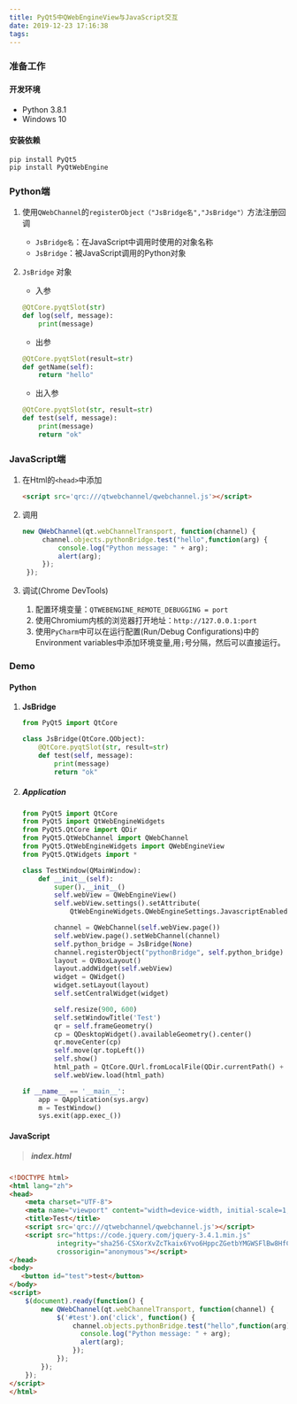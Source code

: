 ```yaml
---
title: PyQt5中QWebEngineView与JavaScript交互
date: 2019-12-23 17:16:38
tags:
---
```


### 准备工作

#### 开发环境

- Python 3.8.1
- Windows 10

#### 安装依赖

```shell
pip install PyQt5
pip install PyQtWebEngine
```

### Python端

1. 使用`QWebChannel`的`registerObject（"JsBridge名","JsBridge"）`方法注册回调

   - `JsBridge名`：在JavaScript中调用时使用的对象名称
   - `JsBridge`：被JavaScript调用的Python对象

2. `JsBridge` 对象

   - 入参

    ```python
    @QtCore.pyqtSlot(str)
    def log(self, message):
        print(message)
    ```

   - 出参

    ```python
    @QtCore.pyqtSlot(result=str)
    def getName(self):
        return "hello"
    ```

   - 出入参

    ```python
    @QtCore.pyqtSlot(str, result=str)
    def test(self, message):
        print(message)
        return "ok"
    ```

### JavaScript端

1. 在Html的`<head>`中添加

    ```html
    <script src='qrc:///qtwebchannel/qwebchannel.js'></script>
    ```

2. 调用

   ```javascript
   new QWebChannel(qt.webChannelTransport, function(channel) {
        channel.objects.pythonBridge.test("hello",function(arg) {
            console.log("Python message: " + arg);
            alert(arg);
        });
    });
   ```

3. 调试(Chrome DevTools)
   1. 配置环境变量：`QTWEBENGINE_REMOTE_DEBUGGING = port`
   2. 使用Chromium内核的浏览器打开地址：`http://127.0.0.1:port`
   3. 使用`PyCharm`中可以在运行配置(Run/Debug Configurations)中的Environment variables中添加环境变量,用`;`号分隔，然后可以直接运行。

### Demo

#### Python

1. **JsBridge**

   ```python
   from PyQt5 import QtCore

   class JsBridge(QtCore.QObject):
       @QtCore.pyqtSlot(str, result=str)
       def test(self, message):
           print(message)
           return "ok"
   ```

2. ##### Application

   ```python
   from PyQt5 import QtCore
   from PyQt5 import QtWebEngineWidgets
   from PyQt5.QtCore import QDir
   from PyQt5.QtWebChannel import QWebChannel
   from PyQt5.QtWebEngineWidgets import QWebEngineView
   from PyQt5.QtWidgets import *
   
   class TestWindow(QMainWindow):
       def __init__(self):
           super().__init__()
           self.webView = QWebEngineView()
           self.webView.settings().setAttribute(
               QtWebEngineWidgets.QWebEngineSettings.JavascriptEnabled, True)
   
           channel = QWebChannel(self.webView.page())
           self.webView.page().setWebChannel(channel)
           self.python_bridge = JsBridge(None)
           channel.registerObject("pythonBridge", self.python_bridge)
           layout = QVBoxLayout()
           layout.addWidget(self.webView)
           widget = QWidget()
           widget.setLayout(layout)
           self.setCentralWidget(widget)
   
           self.resize(900, 600)
           self.setWindowTitle('Test')
           qr = self.frameGeometry()
           cp = QDesktopWidget().availableGeometry().center()
           qr.moveCenter(cp)
           self.move(qr.topLeft())
           self.show()
           html_path = QtCore.QUrl.fromLocalFile(QDir.currentPath() + "/assets/index.html")
           self.webView.load(html_path)
   
   if __name__ == '__main__':
       app = QApplication(sys.argv)
       m = TestWindow()
       sys.exit(app.exec_())
   ```

#### JavaScript

> ##### index.html

```html
<!DOCTYPE html>
<html lang="zh">
<head>
    <meta charset="UTF-8">
    <meta name="viewport" content="width=device-width, initial-scale=1, maximum-scale=1, user-scalable=no">
    <title>Test</title>
    <script src='qrc:///qtwebchannel/qwebchannel.js'></script>
    <script src="https://code.jquery.com/jquery-3.4.1.min.js"
            integrity="sha256-CSXorXvZcTkaix6Yvo6HppcZGetbYMGWSFlBw8HfCJo="
            crossorigin="anonymous"></script>
</head>
<body>
   <button id="test">test</button>
</body>
<script>
    $(document).ready(function() {
        new QWebChannel(qt.webChannelTransport, function(channel) {
            $('#test').on('click', function() {
                channel.objects.pythonBridge.test("hello",function(arg) {
                  console.log("Python message: " + arg);
                  alert(arg);
                });
            });
        });
    });
</script>
</html>
```